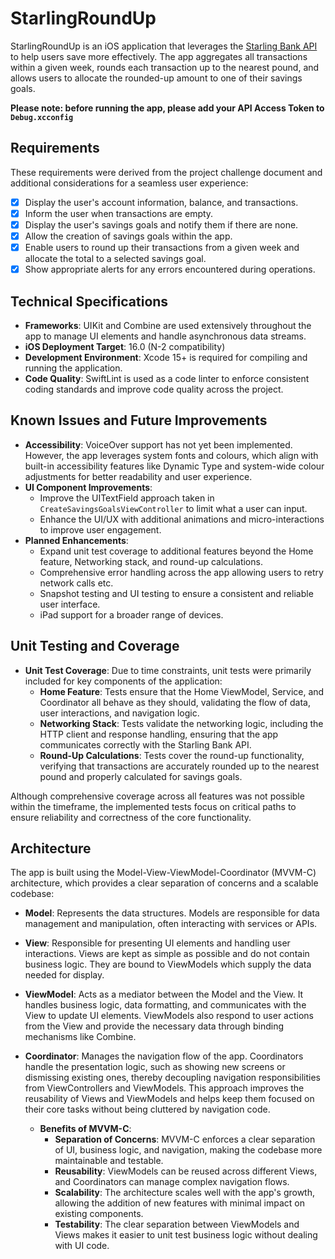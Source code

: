 # StarlingRoundUp

StarlingRoundUp is an iOS application that leverages the [Starling Bank API](https://developer.starlingbank.com/docs) to help users save more effectively. The app aggregates all transactions within a given week, rounds each transaction up to the nearest pound, and allows users to allocate the rounded-up amount to one of their savings goals.

**Please note: before running the app, please add your API Access Token to `Debug.xcconfig`**

## Requirements

These requirements were derived from the project challenge document and additional considerations for a seamless user experience:

- [x] Display the user's account information, balance, and transactions.
- [x] Inform the user when transactions are empty.
- [x] Display the user's savings goals and notify them if there are none.
- [x] Allow the creation of savings goals within the app.
- [x] Enable users to round up their transactions from a given week and allocate the total to a selected savings goal.
- [x] Show appropriate alerts for any errors encountered during operations.

## Technical Specifications

- **Frameworks**: UIKit and Combine are used extensively throughout the app to manage UI elements and handle asynchronous data streams.
- **iOS Deployment Target**: 16.0 (N-2 compatibility)
- **Development Environment**: Xcode 15+ is required for compiling and running the application.
- **Code Quality**: SwiftLint is used as a code linter to enforce consistent coding standards and improve code quality across the project.

## Known Issues and Future Improvements

- **Accessibility**: VoiceOver support has not yet been implemented. However, the app leverages system fonts and colours, which align with built-in accessibility features like Dynamic Type and system-wide colour adjustments for better readability and user experience.
- **UI Component Improvements**:
  - Improve the UITextField approach taken in `CreateSavingsGoalsViewController` to limit what a user can input.
  - Enhance the UI/UX with additional animations and micro-interactions to improve user engagement.
- **Planned Enhancements**:
  - Expand unit test coverage to additional features beyond the Home feature, Networking stack, and round-up calculations.
  - Comprehensive error handling across the app allowing users to retry network calls etc.
  - Snapshot testing and UI testing to ensure a consistent and reliable user interface.
  - iPad support for a broader range of devices.

## Unit Testing and Coverage

- **Unit Test Coverage**: Due to time constraints, unit tests were primarily included for key components of the application:
  - **Home Feature**: Tests ensure that the Home ViewModel, Service, and Coordinator all behave as they should, validating the flow of data, user interactions, and navigation logic.
  - **Networking Stack**: Tests validate the networking logic, including the HTTP client and response handling, ensuring that the app communicates correctly with the Starling Bank API.
  - **Round-Up Calculations**: Tests cover the round-up functionality, verifying that transactions are accurately rounded up to the nearest pound and properly calculated for savings goals.

Although comprehensive coverage across all features was not possible within the timeframe, the implemented tests focus on critical paths to ensure reliability and correctness of the core functionality.

## Architecture

The app is built using the Model-View-ViewModel-Coordinator (MVVM-C) architecture, which provides a clear separation of concerns and a scalable codebase:

- **Model**: Represents the data structures. Models are responsible for data management and manipulation, often interacting with services or APIs.
  
- **View**: Responsible for presenting UI elements and handling user interactions. Views are kept as simple as possible and do not contain business logic. They are bound to ViewModels which supply the data needed for display.

- **ViewModel**: Acts as a mediator between the Model and the View. It handles business logic, data formatting, and communicates with the View to update UI elements. ViewModels also respond to user actions from the View and provide the necessary data through binding mechanisms like Combine.

- **Coordinator**: Manages the navigation flow of the app. Coordinators handle the presentation logic, such as showing new screens or dismissing existing ones, thereby decoupling navigation responsibilities from ViewControllers and ViewModels. This approach improves the reusability of Views and ViewModels and helps keep them focused on their core tasks without being cluttered by navigation code.

  - **Benefits of MVVM-C**:
    - **Separation of Concerns**: MVVM-C enforces a clear separation of UI, business logic, and navigation, making the codebase more maintainable and testable.
    - **Reusability**: ViewModels can be reused across different Views, and Coordinators can manage complex navigation flows.
    - **Scalability**: The architecture scales well with the app's growth, allowing the addition of new features with minimal impact on existing components.
    - **Testability**: The clear separation between ViewModels and Views makes it easier to unit test business logic without dealing with UI code.
